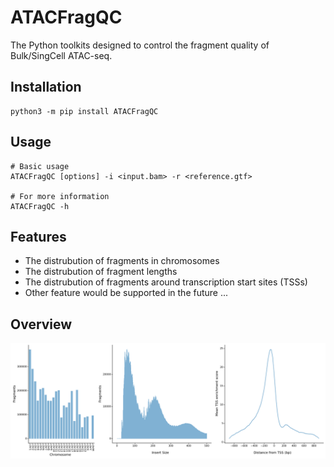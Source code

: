 # ATACFragQC

The Python toolkits designed to control the fragment quality of Bulk/SingCell ATAC-seq.

## Installation
~~~
python3 -m pip install ATACFragQC
~~~

## Usage
~~~
# Basic usage
ATACFragQC [options] -i <input.bam> -r <reference.gtf>

# For more information
ATACFragQC -h
~~~

## Features
* The distrubution of fragments in chromosomes
* The distrubution of fragment lengths
* The distrubution of fragments around transcription start sites (TSSs)
* Other feature would be supported in the future ...

## Overview
![Overview of ATACFragQC](https://raw.githubusercontent.com/0CBH0/ATACFragQC/main/Images/MCBULK_qc.png)
